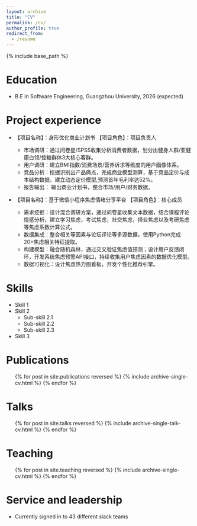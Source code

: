 ```yaml
---
layout: archive
title: "CV"
permalink: /cv/
author_profile: true
redirect_from:
  - /resume
---
```


{% include base_path %}

Education
======
* B.E in Software Engineering, Guangzhou University, 2026 (expected)

Project experience
======
* 【项目名称】：身形优化商业计划书                                【项目角色】：项目负责人
  * 市场调研：通过问卷星/SPSS收集分析消费者数据，划分出健身人群/亚健康白领/控糖群体3大核心客群。 
  * 用户调研：建立BMI指数/消费场景/营养诉求等维度的用户画像体系。 
  * 竞品分析：挖掘识别出产品痛点，完成商业模型测算，基于竞品定价与成本结构数据，建立动态定价模型,预测首年毛利率达52%。
  * 报告输出： 输出商业计划书，整合市场/用户/财务数据。
 
 * 【项目名称】：基于微信小程序焦虑情绪分享平台                   【项目角色】：核心成员
   * 需求挖掘：设计混合调研方案，通过问卷星收集文本数据，结合课程评论情感分析，建立学习焦虑，考试焦虑，社交焦虑，择业焦虑以及考研焦虑等焦虑系数计算公式。  
   * 数据集成：整合相关等因素与论坛评论等多源数据，使用Python完成20+焦虑相关特征提取。
   * 构建模型：融合随机森林，通过交叉验证焦虑值预测；设计用户反馈闭环，开发系统焦虑预警API接口，持续收集用户焦虑因素的数据优化模型。 
   * 数据可视化：设计焦虑热力图看板，开发个性化推荐引擎。


  
Skills
======
* Skill 1
* Skill 2
  * Sub-skill 2.1
  * Sub-skill 2.2
  * Sub-skill 2.3
* Skill 3

Publications
======
  <ul>{% for post in site.publications reversed %}
    {% include archive-single-cv.html %}
  {% endfor %}</ul>
  
Talks
======
  <ul>{% for post in site.talks reversed %}
    {% include archive-single-talk-cv.html  %}
  {% endfor %}</ul>
  
Teaching
======
  <ul>{% for post in site.teaching reversed %}
    {% include archive-single-cv.html %}
  {% endfor %}</ul>
  
Service and leadership
======
* Currently signed in to 43 different slack teams

